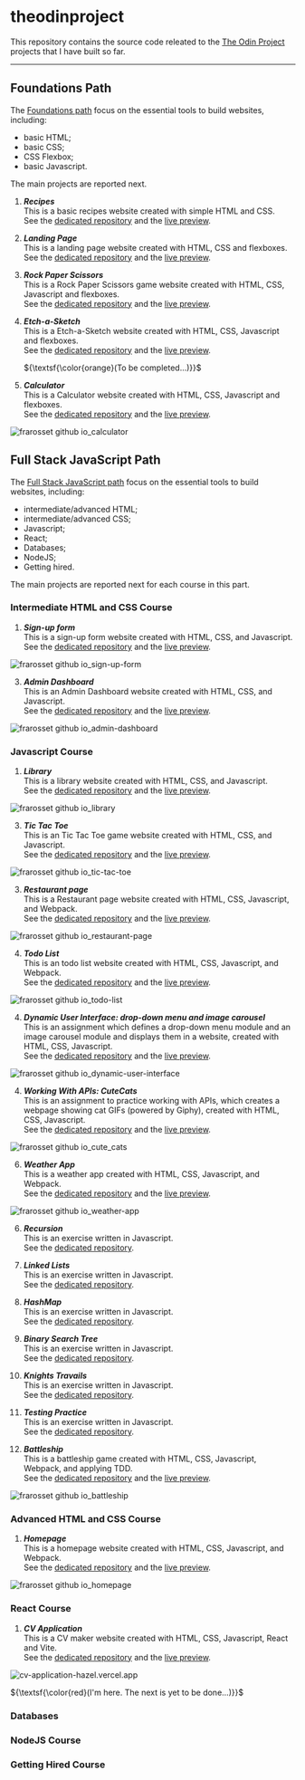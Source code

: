 # theodinproject
This repository contains the source code releated to the [The Odin Project](https://www.theodinproject.com) projects that I have built so far.

---

## Foundations Path

The [Foundations path](https://www.theodinproject.com/paths/foundations/courses/foundations) focus on the essential tools to build websites, including:
* basic HTML;
* basic CSS;
* CSS Flexbox;
* basic Javascript.

The main projects are reported next.

1. ***Recipes***<br/>
This is a basic recipes website created with simple HTML and CSS.<br/>
See the [dedicated repository](https://github.com/frarosset/odin-recipes)
and the [live preview](http://frarosset.github.io/odin-recipes).

3. ***Landing Page***<br/>
This is a landing page website created with HTML, CSS and flexboxes.<br/>
See the [dedicated repository](https://github.com/frarosset/landing-page)
and the [live preview](http://frarosset.github.io/landing-page).

5. ***Rock Paper Scissors***<br/>
This is a Rock Paper Scissors game website created with HTML, CSS, Javascript and flexboxes.<br/>
See the [dedicated repository](https://github.com/frarosset/rock-paper-scissors)
and the [live preview](http://frarosset.github.io/rock-paper-scissors).

7. ***Etch-a-Sketch***<br/>
This is a Etch-a-Sketch website created with HTML, CSS, Javascript and flexboxes.<br/>
See the [dedicated repository](https://github.com/frarosset/etch-a-sketch)
and the [live preview](http://frarosset.github.io/etch-a-sketch).

   ${\textsf{\color{orange}(To be completed...)}}$

9. ***Calculator***<br/>
This is a Calculator website created with HTML, CSS, Javascript and flexboxes.<br/>
See the [dedicated repository](https://github.com/frarosset/calculator)
and the [live preview](http://frarosset.github.io/calculator).

![frarosset github io_calculator](https://github.com/frarosset/calculator/raw/main/screenshot/frarosset.github.io_calculator.png)

## Full Stack JavaScript Path

The [Full Stack JavaScript path](https://www.theodinproject.com/paths/full-stack-javascript) focus on the essential tools to build websites, including:
* intermediate/advanced HTML;
* intermediate/advanced CSS;
* Javascript;
* React;
* Databases;
* NodeJS;
* Getting hired.
  
The main projects are reported next for each course in this part.

### Intermediate HTML and CSS Course

1. ***Sign-up form***<br/>
This is a sign-up form website created with HTML, CSS, and Javascript.<br/>
See the [dedicated repository](https://github.com/frarosset/sign-up-form)
and the [live preview](http://frarosset.github.io/sign-up-form).

![frarosset github io_sign-up-form](https://github.com/frarosset/sign-up-form/raw/main/screenshot/frarosset.github.io_sign-up-form.png)

3. ***Admin Dashboard***<br/>
This is an Admin Dashboard website created with HTML, CSS, and Javascript.<br/>
See the [dedicated repository](https://github.com/frarosset/admin-dashboard)
and the [live preview](http://frarosset.github.io/admin-dashboard).

![frarosset github io_admin-dashboard](https://github.com/frarosset/admin-dashboard/raw/main/screenshot/frarosset.github.io_admin-dashboard.png)

### Javascript Course

1. ***Library***<br/>
This is a library website created with HTML, CSS, and Javascript.<br/>
See the [dedicated repository](https://github.com/frarosset/library)
and the [live preview](http://frarosset.github.io/library).

![frarosset github io_library](https://github.com/frarosset/library/raw/main/screenshot/frarosset.github.io_library.png)

3. ***Tic Tac Toe***<br/>
This is an Tic Tac Toe game website created with HTML, CSS, and Javascript.<br/>
See the [dedicated repository](https://github.com/frarosset/tic-tac-toe)
and the [live preview](http://frarosset.github.io/tic-tac-toe).

![frarosset github io_tic-tac-toe](https://github.com/frarosset/tic-tac-toe/raw/main/screenshot/frarosset.github.io_tic-tac-toe.png)

3. ***Restaurant page***<br/>
This is a Restaurant page website created with HTML, CSS, Javascript, and Webpack.<br/>
See the [dedicated repository](https://github.com/frarosset/restaurant-page)
and the [live preview](http://frarosset.github.io/restaurant-page).

![frarosset github io_restaurant-page](https://github.com/frarosset/restaurant-page/raw/main/src/screenshot/frarosset.github.io_restaurant-page.png)

4. ***Todo List***<br/>
This is an todo list website created with HTML, CSS, Javascript, and Webpack.<br/>
See the [dedicated repository](https://github.com/frarosset/todo-list)
and the [live preview](http://frarosset.github.io/todo-list).

![frarosset github io_todo-list](https://github.com/frarosset/todo-list/raw/main/src/screenshot/frarosset.github.io_todo-list.png)

4. ***Dynamic User Interface: drop-down menu and image carousel***<br/>
This is an assignment which defines a drop-down menu module and an image carousel module and displays them in a website, created with HTML, CSS, Javascript.<br/>
See the [dedicated repository](https://github.com/frarosset/dynamic-user-interface)
and the [live preview](http://frarosset.github.io/dynamic-user-interface).

![frarosset github io_dynamic-user-interface](https://github.com/frarosset/dynamic-user-interface/raw/main/screenshot/frarosset.github.io_dynamic-user-interface.png)

4. ***Working With APIs: CuteCats***<br/>
This is an assignment to practice working with APIs, which creates a webpage showing cat GIFs (powered by Giphy), created with HTML, CSS, Javascript.<br/>
See the [dedicated repository](https://github.com/frarosset/cute-cats)
and the [live preview](http://frarosset.github.io/cute-cats).

![frarosset github io_cute_cats](https://github.com/frarosset/cute-cats/raw/main/screenshot/frarosset.github.io_cute-cats.png)

6. ***Weather App***<br/>
This is a weather app created with HTML, CSS, Javascript, and Webpack.<br/>
See the [dedicated repository](https://github.com/frarosset/weather-app)
and the [live preview](http://frarosset.github.io/weather-app).

![frarosset github io_weather-app](https://github.com/frarosset/weather-app/raw/main/src/screenshot/frarosset.github.io_weather-app.png)

6. ***Recursion***<br/>
This is an exercise written in Javascript.<br/>
See the [dedicated repository](https://github.com/frarosset/recursion).

7. ***Linked Lists***<br/>
This is an exercise written in Javascript.<br/>
See the [dedicated repository](https://github.com/frarosset/linked-lists).

8. ***HashMap***<br/>
This is an exercise written in Javascript.<br/>
See the [dedicated repository](https://github.com/frarosset/hashmap).

9. ***Binary Search Tree***<br/>
This is an exercise written in Javascript.<br/>
See the [dedicated repository](https://github.com/frarosset/binary-search-tree).

10. ***Knights Travails***<br/>
This is an exercise written in Javascript.<br/>
See the [dedicated repository](https://github.com/frarosset/knights-travails).

11. ***Testing Practice***<br/>
This is an exercise written in Javascript.<br/>
See the [dedicated repository](https://github.com/frarosset/testing-practice).

12. ***Battleship***<br/>
This is a battleship game created with HTML, CSS, Javascript, Webpack, and applying TDD.<br/>
See the [dedicated repository](https://github.com/frarosset/battleship)
and the [live preview](http://frarosset.github.io/battleship).

![frarosset github io_battleship](https://github.com/frarosset/battleship/raw/main/src/screenshot/frarosset.github.io_battleship.png)

### Advanced HTML and CSS Course

1. ***Homepage***<br/>
This is a homepage website created with HTML, CSS, Javascript, and Webpack.<br/>
See the [dedicated repository](https://github.com/frarosset/homepage)
and the [live preview](http://frarosset.github.io/homepage).

![frarosset github io_homepage](https://github.com/frarosset/homepage/raw/main/src/screenshot/frarosset.github.io_homepage.png)

### React Course

1. ***CV Application***<br/>
This is a CV maker website created with HTML, CSS, Javascript, React and Vite.<br/>
See the [dedicated repository](https://github.com/frarosset/cv-application)
and the [live preview](http://cv-application-hazel.vercel.app).

![cv-application-hazel.vercel.app](https://github.com/frarosset/cv-application/raw/main/src/screenshot/cv-application-hazel.vercel.app.png)

${\textsf{\color{red}(I'm here. The next is yet to be done...)}}$

### Databases

### NodeJS Course

### Getting Hired Course

